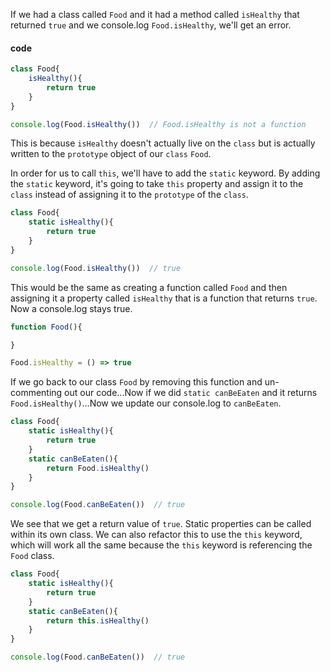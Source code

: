 If we had a class called `Food` and it had a method called `isHealthy` that returned `true` and we console.log `Food.isHealthy`, we'll get an error. 

#### code

```javascript
class Food{
    isHealthy(){
        return true
    }
}

console.log(Food.isHealthy())  // Food.isHealthy is not a function
```

This is because `isHealthy` doesn't actually live on the `class` but is actually written to the `prototype` object of our `class` `Food`.

In order for us to call `this`, we'll have to add the `static` keyword. By adding the `static` keyword, it's going to take `this` property and assign it to the `class` instead of assigning it to the `prototype` of the `class`.

```javascript
class Food{
    static isHealthy(){
        return true
    }
}

console.log(Food.isHealthy())  // true
```

This would be the same as creating a function called `Food` and then assigning it a property called `isHealthy` that is a function that returns `true`. Now a console.log stays true.

```javascript
function Food(){

}

Food.isHealthy = () => true
```
If we go back to our class `Food` by removing this function and un-commenting out our code...Now if we did `static canBeEaten` and it returns `Food.isHealthy()`...Now we update our console.log to `canBeEaten`.

```javascript
class Food{
    static isHealthy(){
        return true
    }
    static canBeEaten(){
        return Food.isHealthy()
    }
}

console.log(Food.canBeEaten())  // true
```

We see that we get a return value of `true`. Static properties can be called within its own class. We can also refactor this to use the `this` keyword, which will work all the same because the `this` keyword is referencing the `Food` class.

```javascript
class Food{
    static isHealthy(){
        return true
    }
    static canBeEaten(){
        return this.isHealthy()
    }
}

console.log(Food.canBeEaten())  // true
```
